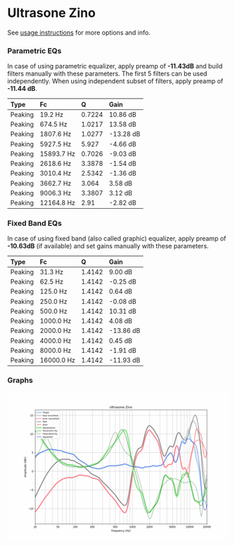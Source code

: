 # Ultrasone Zino
See [usage instructions](https://github.com/jaakkopasanen/AutoEq#usage) for more options and info.

### Parametric EQs
In case of using parametric equalizer, apply preamp of **-11.43dB** and build filters manually
with these parameters. The first 5 filters can be used independently.
When using independent subset of filters, apply preamp of **-11.44 dB**.

| Type    | Fc         |      Q | Gain      |
|:--------|:-----------|:-------|:----------|
| Peaking | 19.2 Hz    | 0.7224 | 10.86 dB  |
| Peaking | 674.5 Hz   | 1.0217 | 13.58 dB  |
| Peaking | 1807.6 Hz  | 1.0277 | -13.28 dB |
| Peaking | 5927.5 Hz  | 5.927  | -4.66 dB  |
| Peaking | 15893.7 Hz | 0.7026 | -9.03 dB  |
| Peaking | 2618.6 Hz  | 3.3878 | -1.54 dB  |
| Peaking | 3010.4 Hz  | 2.5342 | -1.36 dB  |
| Peaking | 3662.7 Hz  | 3.064  | 3.58 dB   |
| Peaking | 9006.3 Hz  | 3.3807 | 3.12 dB   |
| Peaking | 12164.8 Hz | 2.91   | -2.82 dB  |

### Fixed Band EQs
In case of using fixed band (also called graphic) equalizer, apply preamp of **-10.63dB**
(if available) and set gains manually with these parameters.

| Type    | Fc         |      Q | Gain      |
|:--------|:-----------|:-------|:----------|
| Peaking | 31.3 Hz    | 1.4142 | 9.00 dB   |
| Peaking | 62.5 Hz    | 1.4142 | -0.25 dB  |
| Peaking | 125.0 Hz   | 1.4142 | 0.64 dB   |
| Peaking | 250.0 Hz   | 1.4142 | -0.08 dB  |
| Peaking | 500.0 Hz   | 1.4142 | 10.31 dB  |
| Peaking | 1000.0 Hz  | 1.4142 | 4.08 dB   |
| Peaking | 2000.0 Hz  | 1.4142 | -13.86 dB |
| Peaking | 4000.0 Hz  | 1.4142 | 0.45 dB   |
| Peaking | 8000.0 Hz  | 1.4142 | -1.91 dB  |
| Peaking | 16000.0 Hz | 1.4142 | -11.93 dB |

### Graphs
![](./Ultrasone%20Zino.png)